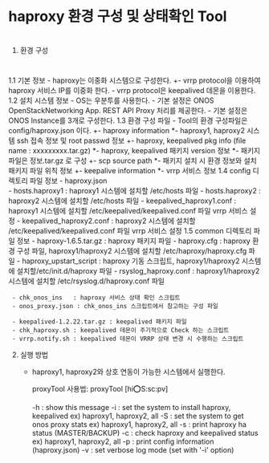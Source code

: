 # 
# haproxy 환경 구성 및 상태확인 Tool
#
1. 환경 구성
#
  1.1 기본 정보
      - haproxy는 이중화 시스템으로 구성한다.
	    +- vrrp protocol을 이용하여 haproxy 서비스 IP를 이중화 한다.
	  - vrrp protocol은 keepalived 데몬을 이용한다.
  1.2 설치 시스템 정보
      - OS는 우분투를 사용한다.
	  - 기본 설정은 ONOS OpenStackNetworking App. REST API Proxy 처리를 제공한다. 
	  - 기본 설정은 ONOS Instance를 3개로 구성한다.
  1.3 환경 구성 파일
     - Tool의 환경 구성파일은 config/haproxy.json 이다.
	   +- haproxy information 
	      *- haproxy1, haproxy2 시스템 ssh 접속 정보 및 root passwd 정보
	   +- haproxy, keepalived pkg info (file name : xxxxxxxxx.tar.gz)
	      *- haproxy, keepalived 패키지 version 정보
		  *- 패키지 파일은 정보.tar.gz 로 구성
	   +- scp source path
	      *- 패키지 설치 시 환경 정보와 설치 패키지 파일 위칙 정보
	   +- keepalive information
	      *- vrrp 서비스 정보
   1.4 config 디렉토리 파일 정보
	 - haproxy.json   
	 - hosts.haproxy1 : haproxy1 시스템에 설치할 /etc/hosts 파일
	 - hosts.haproxy2 : haproxy2 시스템에 설치할 /etc/hosts 파일
	 - keepalived_haproxy1.conf : haproxy1 시스템에 설치할 /etc/keepalived/keepalived.conf 파일
	                              vrrp 서비스 설정
	 - keepalived_haproxy2.conf : haproxy2 시스템에 설치할 /etc/keepalived/keepalived.conf 파일
	                              vrrp 서비스 설정
   1.5 common 디렉토리 파일 정보
	 - haproxy-1.6.5.tar.gz : haproxy 패키지 파일
	 - haproxy.cfg : haproxy 환경 구성 파일, haproxy1/haproxy2 시스템에 설치할 /etc/haproxy/haproxy.cfg 파일 
	 - haproxy_upstart_script : haproxy 기동 스크립트, haproxy1/haproxy2 시스템에 설치할/etc/init.d/haproxy 파일
	 - rsyslog_haproxy.conf  : haproxy1/haproxy2  시스템에 설치할 /etc/rsyslog.d/haproxy.conf 파일

	 - chk_onos_ins   : haproxy 서비스 상태 확인 스크립트
	 - onos_proxy.json : chk_onos_ins 스크립트에서 참고하는 구성 파일

	 - keepalived-1.2.22.tar.gz : keepalived 패키지 파일
	 - chk_haproxy.sh : keepalived 데몬이 주기적으로 Check 하는 스크립트
	 - vrrp.notify.sh : keepalived 데몬이 VRRP 상태 변경 시 수행하는 스크립트


2. 실행 방법
   - haproxy1, haproxy2와 상호 연동이 가능한 시스템에서 실행한다.
     
     proxyTool 사용법:  proxyTool [hi:o:S:sc:pv]
     
     -h       : show this message
     -i       : set the system to install haproxy, keepalived
                ex) haproxy1, haproxy2, all
     -S       : set the system to get onos proxy stats
                ex) haproxy1, haproxy2, all
     -s       : print haproxy ha status (MASTER/BACKUP)
     -c       : check haproxy and keepalived status
                ex) haproxy1, haproxy2, all
     -p       : print config information (haproxy.json)
     -v       : set verbose log mode (set with '-i' option)
